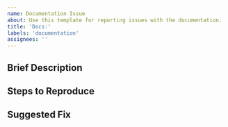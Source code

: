 ```yaml
---
name: Documentation Issue
about: Use this template for reporting issues with the documentation.
title: 'Docs:'
labels: 'documentation'
assignees: ''
---
```


## Brief Description
<!-- Please summarize the issue, specifying where in the documentation it occurs (e.g., section, paragraph). -->

## Steps to Reproduce
<!-- If applicable, list the steps to reproduce the issue, especially for incorrect instructions. -->

## Suggested Fix
<!-- If possible, provide a proposed solution or improvement, such as text rewrites, clarifications, or new examples. -->
